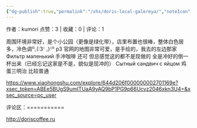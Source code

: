 ```yaml
---
{"dg-publish":true,"permalink":"/xhs/doris-local-galereya/","noteIcon":"","updated":"2025-03-17T22:23:24.221+08:00"}
---
```


作者：kumori
点赞：3   |   收藏：0   |   评论：1

周围环境非常好，是个小公园（更像是绿化带），店里布置也很棒，整体白色居多，冷色调⁽⁽꜀(:3꜂ ꜆)꜄⁾⁾
p3 官网的地图非常可爱，是手绘的，我去的左边那家
Фильтр маленький 手冲咖啡 还可 但总感觉这的都不是现做的 全是冲好的倒一杯出来（已经忘记这家是不是，貌似是现冲的）
Сытный сандвич с яйцом 鸡蛋三明治 比较普通

https://www.xiaohongshu.com/explore/644d206f000000002701169e?xsec_token=ABEe5BUgS9umITUaA9yAQ9bP1PG9p66Ucvz2046xkn3U4=&xsec_source=pc_user

评论区：===========

http://doriscoffee.ru